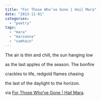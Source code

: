 ```yaml
---
title: "For Those Who’ve Gone | Hail Mara"
date: "2013-11-01"
categories: 
  - "poetry"
tags: 
  - "mara"
  - "marzanna"
  - "samhain"
---
```


The air is thin and chill, the sun hanging low

as the last apples of the season. The bonfire

crackles to life, redgold flames chasing

the last of the daylight to the horizon.

via [For Those Who’ve Gone | Hail Mara](http://dearmara.wordpress.com/2013/10/31/for-those-whove-gone/).
